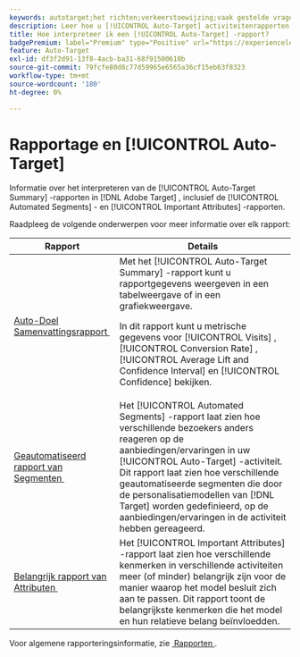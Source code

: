 ```yaml
---
keywords: autotarget;het richten;verkeerstoewijzing;vaak gestelde vragen;faq;het oplossen van problemen;het oplossen van problemen;het melden;rapporten;auto-doel samenvattingsrapport;samenvattingsrapport;geautomatiseerde segmenten;belangrijke attributen
description: Leer hoe u [!UICONTROL Auto-Target] activiteitenrapporten in  [!DNL Target] interpreteert.
title: Hoe interpreteer ik een [!UICONTROL Auto-Target] -rapport?
badgePremium: label="Premium" type="Positive" url="https://experienceleague.adobe.com/docs/target/using/introduction/intro.html?lang=nl-NL#premium newtab=true" tooltip="Kijk wat er in Target Premium is opgenomen."
feature: Auto-Target
exl-id: df3f2d91-13f8-4acb-ba31-68f91500610b
source-git-commit: 79fcfe80d8c77d59965e6565a36cf15eb63f8323
workflow-type: tm+mt
source-wordcount: '180'
ht-degree: 0%

---
```


# Rapportage en [!UICONTROL Auto-Target]

Informatie over het interpreteren van de [!UICONTROL Auto-Target Summary] -rapporten in [!DNL Adobe Target] , inclusief de [!UICONTROL Automated Segments] - en [!UICONTROL Important Attributes] -rapporten.

Raadpleeg de volgende onderwerpen voor meer informatie over elk rapport:

| Rapport | Details |
| --- | --- |
| [&#x200B; Auto-Doel Samenvattingsrapport &#x200B;](/help/main/c-reports/personalization-reports/auto-target-summary-report.md) | Met het [!UICONTROL Auto-Target Summary] -rapport kunt u rapportgegevens weergeven in een tabelweergave of in een grafiekweergave.<P>In dit rapport kunt u metrische gegevens voor [!UICONTROL Visits] , [!UICONTROL Conversion Rate] , [!UICONTROL Average Lift and Confidence Interval] en [!UICONTROL Confidence] bekijken. |
| [&#x200B; Geautomatiseerd rapport van Segmenten &#x200B;](/help/main/c-reports/c-personalization-insights-reports/automated-segments-report.md) | Het [!UICONTROL Automated Segments] -rapport laat zien hoe verschillende bezoekers anders reageren op de aanbiedingen/ervaringen in uw [!UICONTROL Auto-Target] -activiteit. Dit rapport laat zien hoe verschillende geautomatiseerde segmenten die door de personalisatiemodellen van [!DNL Target] worden gedefinieerd, op de aanbiedingen/ervaringen in de activiteit hebben gereageerd. |
| [&#x200B; Belangrijk rapport van Attributen &#x200B;](/help/main/c-reports/c-personalization-insights-reports/important-attributes-report.md) | Het [!UICONTROL Important Attributes] -rapport laat zien hoe verschillende kenmerken in verschillende activiteiten meer (of minder) belangrijk zijn voor de manier waarop het model besluit zich aan te passen. Dit rapport toont de belangrijkste kenmerken die het model en hun relatieve belang beïnvloedden. |

Voor algemene rapporteringsinformatie, zie [&#x200B; Rapporten &#x200B;](/help/main/c-reports/reports.md).
